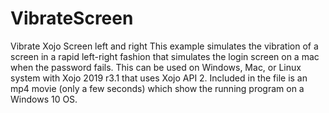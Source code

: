 # VibrateScreen
Vibrate Xojo Screen left and right
This example simulates the vibration of a screen in a rapid left-right fashion that simulates the login screen on a mac when the password fails. This can be used on Windows, Mac, or Linux system with Xojo 2019 r3.1 that uses Xojo API 2.
Included in the file is an mp4 movie (only a few seconds) which show the running program on a Windows 10 OS. 
